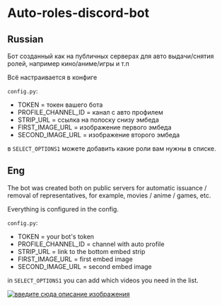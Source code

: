 # Auto-roles-discord-bot

## Russian

Бот созданный как на публичных серверах для авто выдачи/снятия ролей, например кино/аниме/игры и т.п

Всё настраивается в конфиге

`config.py`:

- TOKEN = токен вашего бота
- PROFILE_CHANNEL_ID = канал с авто профилем
- STRIP_URL = ссылка на полоску снизу эмбеда
- FIRST_IMAGE_URL = изображение первого эмбеда
- SECOND_IMAGE_URL = изображение второго эмбеда

в `SELECT_OPTIONS1` можете добавить какие роли вам нужны в списке.

## Eng

The bot was created both on public servers for automatic issuance / removal of representatives, for example, movies / anime / games, etc.

Everything is configured in the config.

`config.py`:

- TOKEN = your bot's token
- PROFILE_CHANNEL_ID = channel with auto profile
- STRIP_URL = link to the bottom embed strip
- FIRST_IMAGE_URL = first embed image
- SECOND_IMAGE_URL = second embed image

in `SELECT_OPTIONS1` you can add which videos you need in the list.
 
[![введите сюда описание изображения][1]][1]
 
[1]: https://media.discordapp.net/attachments/852658679467868182/1142884657873043486/image.png?width=360&height=657
